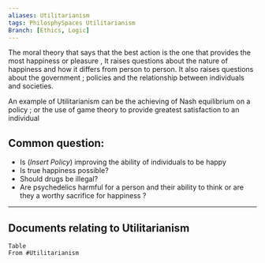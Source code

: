 ```yaml
---
aliases: Utilitarianism
tags: PhilosphySpaces Utilitarianism
Branch: [Ethics, Logic]
---
```

The moral theory that says that the best action is the one that provides the most happiness or pleasure , It raises questions about the nature of happiness and how it differs from person to person. It also raises questions about the government ; policies and the relationship between individuals and societies.


An example of Utilitarianism can be the achieving of Nash equilibrium on a policy ; or the use of game theory to provide greatest satisfaction to an individual

## Common question:
- Is (*Insert Policy*) improving the ability of individuals to be happy
- Is true happiness possible?
- Should drugs be illegal?
- Are psychedelics harmful for a person and their ability to think or are they a worthy sacrifice for happiness ? 


___
## Documents relating to Utilitarianism
```dataview
Table
From #Utilitarianism 
```


